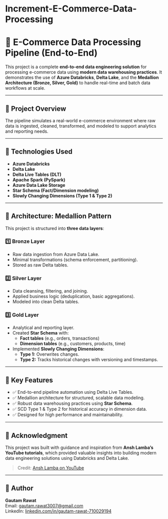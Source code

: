 # Increment-E-Commerce-Data-Processing
# 🛒 E-Commerce Data Processing Pipeline (End-to-End)

This project is a complete **end-to-end data engineering solution** for processing e-commerce data using **modern data warehousing practices**. It demonstrates the use of **Azure Databricks**, **Delta Lake**, and the **Medallion Architecture (Bronze, Silver, Gold)** to handle real-time and batch data workflows at scale.

---

## 🚀 Project Overview

The pipeline simulates a real-world e-commerce environment where raw data is ingested, cleaned, transformed, and modeled to support analytics and reporting needs.

---

## 🔧 Technologies Used

- **Azure Databricks**
- **Delta Lake**
- **Delta Live Tables (DLT)**
- **Apache Spark (PySpark)**
- **Azure Data Lake Storage**
- **Star Schema (Fact/Dimension modeling)**
- **Slowly Changing Dimensions (Type 1 & Type 2)**

---

## 🧱 Architecture: Medallion Pattern

This project is structured into **three data layers**:

### 1️⃣ Bronze Layer
- Raw data ingestion from Azure Data Lake.
- Minimal transformations (schema enforcement, partitioning).
- Stored as raw Delta tables.

### 2️⃣ Silver Layer
- Data cleansing, filtering, and joining.
- Applied business logic (deduplication, basic aggregations).
- Modeled into clean Delta tables.

### 3️⃣ Gold Layer
- Analytical and reporting layer.
- Created **Star Schema** with:
  - **Fact tables** (e.g., orders, transactions)
  - **Dimension tables** (e.g., customers, products, time)
- Implemented **Slowly Changing Dimensions**:
  - **Type 1:** Overwrites changes.
  - **Type 2:** Tracks historical changes with versioning and timestamps.

---

## 🧪 Key Features

- ✅ End-to-end pipeline automation using Delta Live Tables.
- ✅ Medallion architecture for structured, scalable data modeling.
- ✅ Robust data warehousing practices using **Star Schema**.
- ✅ SCD Type 1 & Type 2 for historical accuracy in dimension data.
- ✅ Designed for high performance and maintainability.

---
## 🙏 Acknowledgment

This project was built with guidance and inspiration from **Ansh Lamba’s YouTube tutorials**, which provided valuable insights into building modern data engineering solutions using Databricks and Delta Lake.

> Credit: [Ansh Lamba on YouTube](https://www.youtube.com/@AnshLamba)

---

## 📌 Author

**Gautam Rawat**  
Email: gautam.rawat3007@gmail.com  
LinkedIn: [linkedin.com/in/gautam-rawat-710029194](https://linkedin.com/in/gautam-rawat-710029194)





